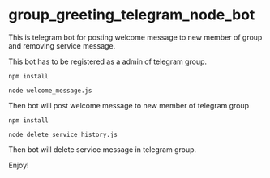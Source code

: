 # group_greeting_telegram_node_bot
This is telegram bot for posting welcome message to new member of group and removing service message.

This bot has to be registered as a admin of telegram group.

<code>npm install</code>

<code>node welcome_message.js</code>

Then bot will post welcome message to new member of telegram group

<code>npm install</code>

<code>node delete_service_history.js</code>

Then bot will delete service message in telegram group.

Enjoy!
